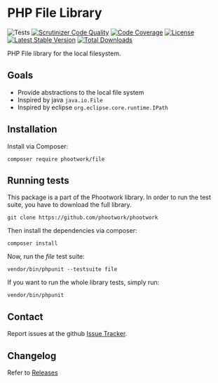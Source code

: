 # PHP File Library

![Tests](https://github.com/phootwork/phootwork/workflows/Tests/badge.svg)
[![Scrutinizer Code Quality](https://scrutinizer-ci.com/g/phootwork/phootwork/badges/quality-score.png?b=master)](https://scrutinizer-ci.com/g/phootwork/phootwork/?branch=master)
[![Code Coverage](https://scrutinizer-ci.com/g/phootwork/phootwork/badges/coverage.png?b=master)](https://scrutinizer-ci.com/g/phootwork/phootwork/?branch=master)
[![License](https://img.shields.io/github/license/phootwork/file.svg?style=flat-square)](https://packagist.org/packages/phootwork/file)
[![Latest Stable Version](https://img.shields.io/packagist/v/phootwork/file.svg?style=flat-square)](https://packagist.org/packages/phootwork/file)
[![Total Downloads](https://img.shields.io/packagist/dt/phootwork/file.svg?style=flat-square&colorB=007ec6)](https://packagist.org/packages/phootwork/file)

PHP File library for the local filesystem.

## Goals

- Provide abstractions to the local file system
- Inspired by java `java.io.File`
- Inspired by eclipse `org.eclipse.core.runtime.IPath`

## Installation

Install via Composer:

```
composer require phootwork/file
```

## Running tests

This package is a part of the Phootwork library. In order to run the test suite, you have to download the full library.

```
git clone https://github.com/phootwork/phootwork
```
Then install the dependencies via composer:

```
composer install
```
Now, run the *file* test suite:

```
vendor/bin/phpunit --testsuite file
```
If you want to run the whole library tests, simply run:

```
vendor/bin/phpunit
```


## Contact

Report issues at the github [Issue Tracker](https://github.com/phootwork/phootwork/issues).

## Changelog

Refer to [Releases](https://github.com/phootwork/phootwork/releases)
